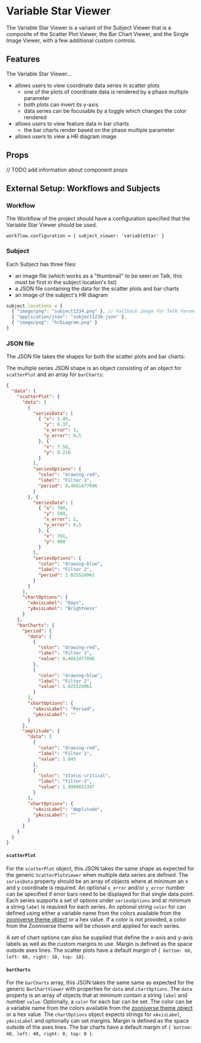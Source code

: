 # Variable Star Viewer

The Variable Star Viewer is a variant of the Subject Viewer that is a composite of the Scatter Plot Viewer, the Bar Chart Viewer, and the Single Image Viewer, with a few additional custom controls.

## Features

The Variable Star Viewer...
- allows users to view coordinate data series in scatter plots
  - one of the plots of coordinate data is rendered by a phase multiple parameter
  - both plots can invert its y-axis
  - data series can be focusable by a toggle which changes the color rendered
- allows users to view feature data in bar charts
  - the bar charts render based on the phase multiple parameter
- allows users to view a HR diagram image

## Props

// TODO add information about component props

## External Setup: Workflows and Subjects

### Workflow

The Workflow of the project should have a configuration specified that the Variable Star Viewer should be used.

`workflow.configuration = { subject_viewer: 'variableStar' }`

### Subject

Each Subject has three files: 
- an image file (which works as a "thumbnail" to be seen on Talk, this must be first in the subject location's list)
- a JSON file containing the data for the scatter plots and bar charts
- an image of the subject's HR diagram

``` js
subject.locations = [
  { "image/png": "subject1234.png" }, // Fallback image for Talk forums
  { "application/json": "subject1234.json" },
  { "image/png": "hrDiagram.png" }
]
```

### JSON file

The JSON file takes the shapes for both the scatter plots and bar charts:


The multiple series JSON shape is an object consisting of an object for `scatterPlot` and an array for `barCharts`:

``` json
{ 
  "data": {
    "scatterPlot": {
      "data": [
        { 
          "seriesData": [
            { "x": 1.46,
              "y": 6.37,
              "x_error": 2,
              "y_error": 0.5
            }, {
              "x": 7.58,
              "y": 9.210
            }
          ],
          "seriesOptions": {
            "color": "drawing-red",
            "label": "Filter 1",
            "period": 0.4661477096
          }
        }, {
          "seriesData": [
            { "x": 700,
              "y": 500,
              "x_error": 2,
              "y_error": 0.5
            }, {
              "x": 701,
              "y": 900
            }
          ],
          "seriesOptions": {
            "color": "drawing-blue",
            "label": "Filter 2",
            "period": 1.025524961
          }
        }
      ],
      "chartOptions": {
        "xAxisLabel": "Days",
        "yAxisLabel": "Brightness"
      }
    },
    "barCharts": {
      "period": { 
        "data": [
          {
            "color": "drawing-red",
            "label": "Filter 1",
            "value": 0.4661477096
          },
          {
            "color": "drawing-blue",
            "label": "Filter 2",
            "value": 1.025524961
          }
        ],
        "chartOptions": {
          "xAxisLabel": "Period",
          "yAxisLabel": ""
        }
      }, 
      "amplitude": {
        "data": [
          {
            "color": "drawing-red",
            "label": "Filter 1",
            "value": 1.045
          },
          {
            "color": "status-critical",
            "label": "filter-2",
            "value": 1.9989011347
          }
        ],
        "chartOptions": {
          "xAxisLabel": "Amplitude",
          "yAxisLabel": ""
        }
      }
    }
  }
}
```

#### `scatterPlot`

For the `scatterPlot` object, this JSON takes the same shape as expected for the generic `ScatterPlotViewer` when multiple data series are defined. The `seriesData` property should be an array of objects where at minimum an x and y coordinate is required. An optional `x_error` and/or `y_error` number can be specified if error bars need to be displayed for that single data point. Each series supports a set of options under `seriesOptions` and at minimum a string `label` is required for each series. An optional string `color` for can defined using either a variable name from the colors available from the [zooniverse theme object](https://github.com/zooniverse/front-end-monorepo/tree/master/packages/lib-grommet-theme) or a hex value. If a color is not provided, a color from the Zooniverse theme will be chosen and applied for each series. 

A set of chart options can also be supplied that define the x-axis and y-axis labels as well as the custom margins to use. Margin is defined as the space outside axes lines. The scatter plots have a default margin of `{ bottom: 60, left: 60, right: 10, top: 10}`.

#### `barCharts`

For the `barCharts` array, this JSON takes the same same as expected for the generic `BarChartViewer` with properties for `data` and `chartOptions`. The `data` property is an array of objects that at minimum contain a string `label` and number `value`. Optionally, a `color` for each bar can be set. The color can be a variable name from the colors available from the [zooniverse theme object](https://github.com/zooniverse/front-end-monorepo/tree/master/packages/lib-grommet-theme) or a hex value. The `chartOptions` object expects strings for `xAxisLabel`, `yAxisLabel` and optionally can set margins. Margin is defined  as the space outside of the axes lines. The bar charts have a default margin of `{ bottom: 40, left: 40, right: 0, top: 0 }`.
